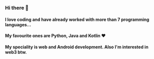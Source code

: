 ### Hi there 👋
#### I love coding and have already worked with more than 7 programming languages...
#### My favourite ones are Python, Java and Kotlin ❤️
#### My speciality is web and Android development. Also I'm interested in web3 btw.

<!--
**andreydem0505/andreydem0505** is a ✨ _special_ ✨ repository because its `README.md` (this file) appears on your GitHub profile.

Here are some ideas to get you started:

- 🔭 I’m currently working on ...
- 🌱 I’m currently learning ...
- 👯 I’m looking to collaborate on ...
- 🤔 I’m looking for help with ...
- 💬 Ask me about ...
- 📫 How to reach me: ...
- 😄 Pronouns: ...
- ⚡ Fun fact: ...
-->
